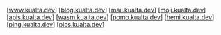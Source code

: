 [<a href="https://www.kualta.dev">www.kualta.dev</a>]
[<a href="https://blog.kualta.dev">blog.kualta.dev</a>]
[<a href="https://mail.kualta.dev/subscription/form">mail.kualta.dev</a>]
[<a href="https://moji.kualta.dev">moji.kualta.dev</a>]
[<a href="https://apis.kualta.dev">apis.kualta.dev</a>]
[<a href="https://wasm.kualta.dev">wasm.kualta.dev</a>]
[<a href="https://pomo.kualta.dev">pomo.kualta.dev</a>]
[<a href="https://hemi.kualta.dev">hemi.kualta.dev</a>]
[<a href="https://ping.kualta.dev">ping.kualta.dev</a>]
[<a href="https://pics.kualta.dev">pics.kualta.dev</a>]